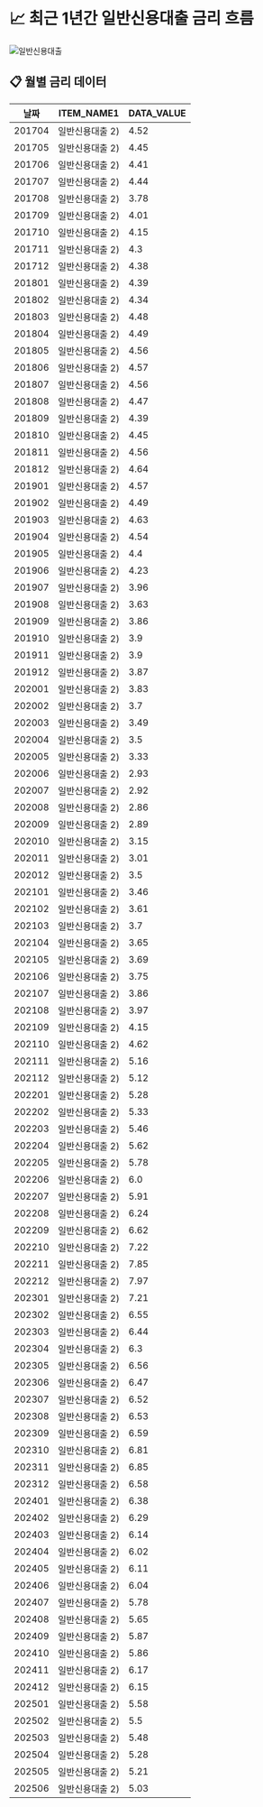 # 📈 최근 1년간 일반신용대출 금리 흐름

![일반신용대출](OUT_DIR/일반신용대출.png)

## 📋 월별 금리 데이터

|날짜|ITEM_NAME1|DATA_VALUE|
|---|---|---|
|201704|일반신용대출 2)|4.52|
|201705|일반신용대출 2)|4.45|
|201706|일반신용대출 2)|4.41|
|201707|일반신용대출 2)|4.44|
|201708|일반신용대출 2)|3.78|
|201709|일반신용대출 2)|4.01|
|201710|일반신용대출 2)|4.15|
|201711|일반신용대출 2)|4.3|
|201712|일반신용대출 2)|4.38|
|201801|일반신용대출 2)|4.39|
|201802|일반신용대출 2)|4.34|
|201803|일반신용대출 2)|4.48|
|201804|일반신용대출 2)|4.49|
|201805|일반신용대출 2)|4.56|
|201806|일반신용대출 2)|4.57|
|201807|일반신용대출 2)|4.56|
|201808|일반신용대출 2)|4.47|
|201809|일반신용대출 2)|4.39|
|201810|일반신용대출 2)|4.45|
|201811|일반신용대출 2)|4.56|
|201812|일반신용대출 2)|4.64|
|201901|일반신용대출 2)|4.57|
|201902|일반신용대출 2)|4.49|
|201903|일반신용대출 2)|4.63|
|201904|일반신용대출 2)|4.54|
|201905|일반신용대출 2)|4.4|
|201906|일반신용대출 2)|4.23|
|201907|일반신용대출 2)|3.96|
|201908|일반신용대출 2)|3.63|
|201909|일반신용대출 2)|3.86|
|201910|일반신용대출 2)|3.9|
|201911|일반신용대출 2)|3.9|
|201912|일반신용대출 2)|3.87|
|202001|일반신용대출 2)|3.83|
|202002|일반신용대출 2)|3.7|
|202003|일반신용대출 2)|3.49|
|202004|일반신용대출 2)|3.5|
|202005|일반신용대출 2)|3.33|
|202006|일반신용대출 2)|2.93|
|202007|일반신용대출 2)|2.92|
|202008|일반신용대출 2)|2.86|
|202009|일반신용대출 2)|2.89|
|202010|일반신용대출 2)|3.15|
|202011|일반신용대출 2)|3.01|
|202012|일반신용대출 2)|3.5|
|202101|일반신용대출 2)|3.46|
|202102|일반신용대출 2)|3.61|
|202103|일반신용대출 2)|3.7|
|202104|일반신용대출 2)|3.65|
|202105|일반신용대출 2)|3.69|
|202106|일반신용대출 2)|3.75|
|202107|일반신용대출 2)|3.86|
|202108|일반신용대출 2)|3.97|
|202109|일반신용대출 2)|4.15|
|202110|일반신용대출 2)|4.62|
|202111|일반신용대출 2)|5.16|
|202112|일반신용대출 2)|5.12|
|202201|일반신용대출 2)|5.28|
|202202|일반신용대출 2)|5.33|
|202203|일반신용대출 2)|5.46|
|202204|일반신용대출 2)|5.62|
|202205|일반신용대출 2)|5.78|
|202206|일반신용대출 2)|6.0|
|202207|일반신용대출 2)|5.91|
|202208|일반신용대출 2)|6.24|
|202209|일반신용대출 2)|6.62|
|202210|일반신용대출 2)|7.22|
|202211|일반신용대출 2)|7.85|
|202212|일반신용대출 2)|7.97|
|202301|일반신용대출 2)|7.21|
|202302|일반신용대출 2)|6.55|
|202303|일반신용대출 2)|6.44|
|202304|일반신용대출 2)|6.3|
|202305|일반신용대출 2)|6.56|
|202306|일반신용대출 2)|6.47|
|202307|일반신용대출 2)|6.52|
|202308|일반신용대출 2)|6.53|
|202309|일반신용대출 2)|6.59|
|202310|일반신용대출 2)|6.81|
|202311|일반신용대출 2)|6.85|
|202312|일반신용대출 2)|6.58|
|202401|일반신용대출 2)|6.38|
|202402|일반신용대출 2)|6.29|
|202403|일반신용대출 2)|6.14|
|202404|일반신용대출 2)|6.02|
|202405|일반신용대출 2)|6.11|
|202406|일반신용대출 2)|6.04|
|202407|일반신용대출 2)|5.78|
|202408|일반신용대출 2)|5.65|
|202409|일반신용대출 2)|5.87|
|202410|일반신용대출 2)|5.86|
|202411|일반신용대출 2)|6.17|
|202412|일반신용대출 2)|6.15|
|202501|일반신용대출 2)|5.58|
|202502|일반신용대출 2)|5.5|
|202503|일반신용대출 2)|5.48|
|202504|일반신용대출 2)|5.28|
|202505|일반신용대출 2)|5.21|
|202506|일반신용대출 2)|5.03|
